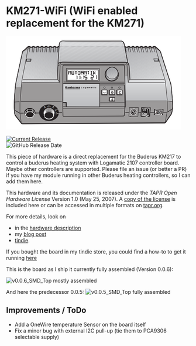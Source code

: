 # KM271-WiFi (WiFi enabled replacement for the KM271)

![Buderus Logamatic 2107 M grey](IMG/Logamatic_2107M_grey.PNG)

[![Current Release](https://img.shields.io/github/release/the78mole/km271-wifi.svg)](https://github.com/the78mole/km271-wifi/releases/latest)    
![GitHub Release Date](https://img.shields.io/github/release-date/the78mole/km271-wifi)    

This piece of hardware is a direct replacement for the Buderus KM217 to control a buderus heating system with Logamatic 2107 controller board. Maybe other controllers are supported. Please file an issue (or better a PR) if you have my module running in other Buderus heating controllers, so I can add them here.

This hardware and its documentation is released under the *TAPR Open Hardware License* Version 1.0 (May 25, 2007). 
A [copy of the license](LICENSE.txt) is included here or can be accessed in multiple formats on [tapr.org](https://tapr.org/the-tapr-open-hardware-license/). 

For more details, look on 
  
  * in the [hardware description](DOC/Hardware%20Description.md)
  * my [blog post](https://the78mole.de/reverse-engineering-the-buderus-km217/) 
  * [tindie](https://www.tindie.com/products/the78mole/buderus-km217-wifi-replacement/).

If you bought the board in my tindie store, you could find a how-to to get it running [here](https://the78mole.de/projects/km271-wifi-howto/)

This is the board as I ship it currently fully assembled (Version 0.0.6):

![v0.0.6_SMD_Top mostly assembled](IMG/PXL_20230317_192132690.jpg)

And here the predecessor 0.0.5:
![v0.0.5_SMD_Top fully assembled](IMG/KM271-WiFi_0.0.5_top_fully.jpg)

## Improvements / ToDo

 * Add a OneWire temperature Sensor on the board itself
 * Fix a minor bug with external I2C pull-up (tie them to PCA9306 selectable supply)

